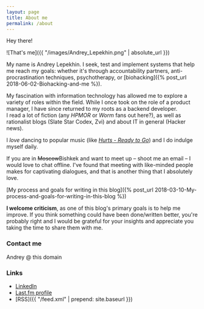```yaml
---
layout: page
title: About me
permalink: /about
---
```


Hey there!

![That's me]({{ "/images/Andrey_Lepekhin.png" | absolute_url }})

My name is Andrey Lepekhin. 
I seek, test and implement systems that help me reach my goals: whether it's through accountability partners, anti-procrastination techniques, psychotherapy, or [biohacking]({% post_url 2018-06-02-Biohacking-and-me %}).



My fascination with information technology has allowed me to explore a variety of roles within the field. While I once took on the role of a product manager, I have since returned to my roots as a backend developer.    
I read a lot of fiction (any _HPMOR_ or _Worm_ fans out here?), as well as rationalist blogs (Slate Star Codex, Zvi) and about IT in general (Hacker news).

I _love_ dancing to popular music (like [_Hurts - Ready to Go_](https://www.youtube.com/watch?v=PP2G3dm_fsc&t=37)) and I do indulge myself daily.  

If you are in ~~Moscow~~Bishkek and want to meet up – shoot me an email – I would love to chat offline. I've found that meeting with like-minded people makes for captivating dialogues, and that is another thing that I absolutely love.


[My process and goals for writing in this blog]({% post_url 2018-03-10-My-process-and-goals-for-writing-in-this-blog %})

**I welcome criticism**, as one of this blog's primary goals is to help me improve. If you think something could have been done/written better, you're probably right and I would be grateful for your insights and appreciate you taking the time to share them with me.

### Contact me

Andrey @ this domain

### Links

* [LinkedIn](https://www.linkedin.com/in/{{site.footer-links.linkedin}})
* [Last.fm profile](http://www.last.fm/user/la_bizzz/)
* [RSS]({{ "/feed.xml" | prepend: site.baseurl }})
